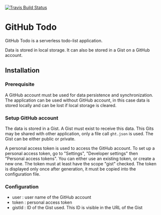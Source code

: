 [![Travis Build Status](https://travis-ci.org/lmahistre/github-todo.svg?branch=master)](https://travis-ci.org/lmahistre/github-todo)

# GitHub Todo

GitHub Todo is a serverless todo-list application.

Data is stored in local storage. It can also be stored in a Gist on a GitHub account.

## Installation

### Prerequisite

A GitHub account must be used for data persistence and synchronization. The application can be used without GitHub account, in this case data is stored locally and can be lost if local storage is cleared.

### Setup GitHub account

The data is stored in a Gist. A Gist must exist to receive this data. This Gits may be shared with other application, only a file call `ght.json` is used. The Gist can be either public or private.

A personal access token is used to access the GitHub account. To set up a personal access token, go to "Settings", "Developer settings" then "Personal access tokens". You can either use an existing token, or create a new one. The token must at least have the scope "gist" checked. The token is displayed only once after generation, it must be copied into the configuration file.

### Configuration

* user : user name of the GitHub account
* token : personal access token
* gistId : ID of the Gist used. This ID is visible in the URL of the Gist
